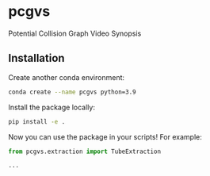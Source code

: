 # pcgvs
Potential Collision Graph Video Synopsis

## Installation

Create another conda environment: 

```bash
conda create --name pcgvs python=3.9
```

Install the package locally:

```bash
pip install -e .
```

Now you can use the package in your scripts! For example:

```python
from pcgvs.extraction import TubeExtraction

...
```


